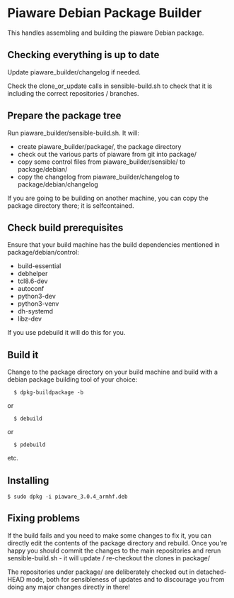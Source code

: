 # Piaware Debian Package Builder

This handles assembling and building the piaware Debian package.

## Checking everything is up to date

Update piaware_builder/changelog if needed.

Check the clone_or_update calls in sensible-build.sh to check that it is
including the correct repositories / branches.

## Prepare the package tree

Run piaware_builder/sensible-build.sh. It will:

* create piaware_builder/package/, the package directory
* check out the various parts of piaware from git into package/
* copy some control files from piaware_builder/sensible/ to package/debian/
* copy the changelog from piaware_builder/changelog to package/debian/changelog

If you are going to be building on another machine, you can copy the
package directory there; it is selfcontained.

## Check build prerequisites

Ensure that your build machine has the build dependencies mentioned in
package/debian/control:

* build-essential
* debhelper
* tcl8.6-dev
* autoconf
* python3-dev
* python3-venv
* dh-systemd
* libz-dev

If you use pdebuild it will do this for you.

## Build it

Change to the package directory on your build machine and build with a
debian package building tool of your choice:

```
  $ dpkg-buildpackage -b
```

or

```
  $ debuild
```

or

```
  $ pdebuild
```

etc.

## Installing

```
$ sudo dpkg -i piaware_3.0.4_armhf.deb
```

## Fixing problems

If the build fails and you need to make some changes to fix it, you can
directly edit the contents of the package directory and rebuild. Once
you're happy you should commit the changes to the main repositories and
rerun sensible-build.sh - it will update / re-checkout the clones in
package/

The repositories under package/ are deliberately checked out in detached-
HEAD mode, both for sensibleness of updates and to discourage you from
doing any major changes directly in there!
